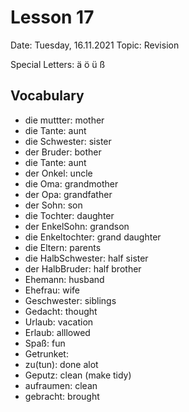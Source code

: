 # Lesson 17

Date: Tuesday, 16.11.2021
Topic: Revision

Special Letters: ä ö ü ß

## Vocabulary

- die muttter: mother
- die Tante: aunt
- die Schwester: sister
- der Bruder: bother
- die Tante: aunt
- der Onkel: uncle
- die Oma: grandmother
- der Opa: grandfather
- der Sohn: son
- die Tochter: daughter
- der EnkelSohn: grandson
- die Enkeltochter: grand daughter
- die Eltern: parents
- die HalbSchwester: half sister
- der HalbBruder: half brother
- Ehemann: husband
- Ehefrau: wife
- Geschwester: siblings
- Gedacht: thought
- Urlaub: vacation
- Erlaub: alllowed
- Spaß: fun
- Getrunket:
- zu(tun): done alot
- Geputz: clean (make tidy)
- aufraumen: clean
- gebracht: brought
